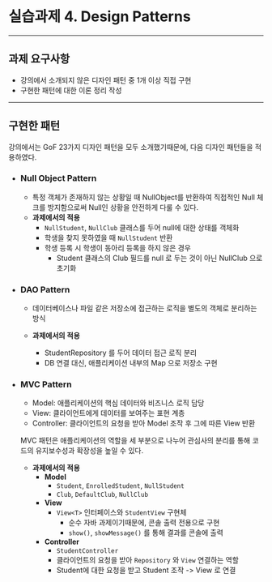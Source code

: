 # 실습과제 4. Design Patterns

---
## 과제 요구사항
- 강의에서 소개되지 않은 디자인 패턴 중 1개 이상 직접 구현
- 구현한 패턴에 대한 이론 정리 작성

---

## 구현한 패턴

강의에서는 GoF 23가지 디자인 패턴을 모두 소개했기때문에, 다음 디자인 패턴들을 적용하였다.

- ### Null Object Pattern
  - 특정 객체가 존재하지 않는 상황일 때 NullObject를 반환하여 직접적인 Null 체크를 방지함으로써 Null인 상황을 안전하게 다룰 수 있다.
  - **과제에서의 적용**
    - `NullStudent`, `NullClub` 클래스를 두어 null에 대한 상태를 객체화
    - 학생을 찾지 못하였을 때 `NullStudent` 반환
    - 학생 등록 시 학생이 동아리 등록을 하지 않은 경우
      - Student 클래스의 Club 필드를 null 로 두는 것이 아닌 NullClub 으로 초기화
- ### DAO Pattern
  - 데이터베이스나 파일 같은 저장소에 접근하는 로직을 별도의 객체로 분리하는 방식

  - **과제에서의 적용**
    - StudentRepository 를 두어 데이터 접근 로직 분리
    - DB 연결 대신, 애플리케이션 내부의 Map 으로 저장소 구현
- ### MVC Pattern
  - Model: 애플리케이션의 핵심 데이터와 비즈니스 로직 담당
  - View: 클라이언트에게 데이터를 보여주는 표현 계층
  - Controller: 클라이언트의 요청을 받아 Model 조작 후 그에 따른 View 반환
    

  MVC 패턴은 애플리케이션의 역할을 세 부분으로 나누어 관심사의 분리를 통해 코드의 유지보수성과 확장성을 높일 수 있다.
  - **과제에서의 적용**
    - **Model**
      - `Student`, `EnrolledStudent`, `NullStudent`
      - `Club`, `DefaultClub`, `NullClub`
    - **View**
      - `View<T>` 인터페이스와 `StudentView` 구현체
        - 순수 자바 과제이기때문에, 콘솔 출력 전용으로 구현
        - `show()`, `showMessage()` 를 통해 결과를 콘솔에 출력
    - **Controller**
      - `StudentController`
      - 클라이언트의 요청을 받아 `Repository` 와 `View` 연결하는 역할
      - Student에 대한 요청을 받고 Student 조작 -> View 로 연결